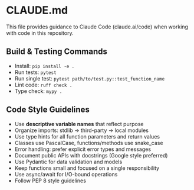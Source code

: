 # CLAUDE.md

This file provides guidance to Claude Code (claude.ai/code) when working with code in this repository.

## Build & Testing Commands
- Install: `pip install -e .`
- Run tests: `pytest`
- Run single test: `pytest path/to/test.py::test_function_name`
- Lint code: `ruff check .`
- Type check: `mypy .`

## Code Style Guidelines
- Use **descriptive variable names** that reflect purpose
- Organize imports: stdlib → third-party → local modules
- Use type hints for all function parameters and return values
- Classes use PascalCase, functions/methods use snake_case
- Error handling: prefer explicit error types and messages
- Document public APIs with docstrings (Google style preferred)
- Use Pydantic for data validation and models
- Keep functions small and focused on a single responsibility
- Use async/await for I/O-bound operations
- Follow PEP 8 style guidelines